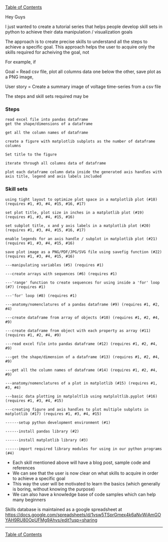 
[Table of Contents](https://nagasudhir.blogspot.com/2020/04/taming-python-table-of-contents.html)

Hey Guys

I just wanted to create a tutorial series that helps people develop skill sets in python to achieve their data manipulation / visualization goals

The approach is to create precise skills to understand all the steps to achieve a specific goal. 
This approach helps the user to acquire only the skills required for acheiving the goal, not 

For example, if 

Goal = Read csv file, plot all columns data one below the other, save plot as a PNG image, 

User story = Create a summary image of voltage time-series from a csv file 

The steps and skill sets required may be

### Steps
```
read excel file into pandas dataframe
get the shape/dimensions of a dataframe

get all the column names of dataframe

create a figure with matplotlib subplots as the number of dataframe columns

Set title to the figure

iterate through all columns data of dataframe

plot each dataframe column data inside the generated axis handles with axis title, legend and axis labels included
```

### Skill sets
```
using tight layout to optimize plot space in a matplotlib plot (#18) (requires #1, #3, #4, #15, #16, #17)

set plot title, plot size in inches in a matplotlib plot (#19) (requires #1, #3, #4, #15, #16)

set subplot title, x and y axis labels in a matplotlib plot (#20) (requires #1, #3, #4, #15, #16, #17)

enable legends for an axis handle / subplot in matplotlib plot (#21) (requires #1, #3, #4, #15, #16)

save plot image as a PNG/PDF/JPG/SVG file using savefig function (#22) (requires #1, #3, #4, #15, #16)

---manipulating variables (#5) (requires #1)

---create arrays with sequences (#6) (requires #1)

---'range' function to create sequences for using inside a 'for' loop (#7) (requires #1)

---'for' loop (#8) (requires #1)

---anatomy/nomenclatures of a pandas dataframe (#9) (requires #1, #2, #4)

---create dataframe from array of objects (#10) (requires #1, #2, #4, #9)

---create dataframe from object with each property as array (#11) (requires #1, #2, #4, #9)

---read excel file into pandas dataframe (#12) (requires #1, #2, #4, #9)

---get the shape/dimension of a dataframe (#13) (requires #1, #2, #4, #9)

---get all the column names of dataframe (#14) (requires #1, #2, #4, #9)

---anatomy/nomenclatures of a plot in matplotlib (#15) (requires #1, #3, #4)

---basic data plotting in matploltlib using matploltlib.pyplot (#16) (requires #1, #3, #4, #15)

---creating figure and axis handles to plot multiple subplots in matplotlib (#17) (requires #1, #3, #4, #15)

------setup python development environment (#1)

------install pandas library (#2)

------install matplotlib library (#3)

------import required library modules for using in our python programs (#4)
```
* Each skill mentioned above will have a blog post, sample code and references
* We can see that the user is now clear on what skills to acquire in order to achieve a specific goal
* This way the user will be motivated to learn the basics (which generally is boring, without knowing the purpose)
* We can also have a knowledge base of code samples which can help many beginners

Skills database is maintained as a google spreadsheet at https://docs.google.com/spreadsheets/d/1vsw5TSprGmex4k6aNvWiAmGOYAH9RU80OpUFMg9Ahvs/edit?usp=sharing

<hr/>

[Table of Contents](https://nagasudhir.blogspot.com/2020/04/taming-python-table-of-contents.html)
<!--stackedit_data:
eyJwcm9wZXJ0aWVzIjoiZXh0ZW5zaW9uczpcbiAgcHJlc2V0Oi
AnJ1xudGl0bGU6IEludHJvIHRvIFRhbWluZyBQeXRob24gc2Vy
aWVzXG5hdXRob3I6IE5hZ2FzdWRoaXIgUHVsbGFcbnRhZ3M6IC
dweXRob24sIHR1dG9yaWFsJ1xuY2F0ZWdvcmllczogJ2xlYXJu
aW5nLCBweXRob24sIHR1dG9yaWFsJ1xuZGF0ZTogJzIwMjAtMD
QtMTQnXG4iLCJoaXN0b3J5IjpbLTEyNDg1MjI4MDgsNjk5Mzgw
Mjk1LDExMjI0Njk1NywtMTA1MTg5NzIzMCwtNjM2MDg4OTkyLD
czMDk5ODExNl19
-->